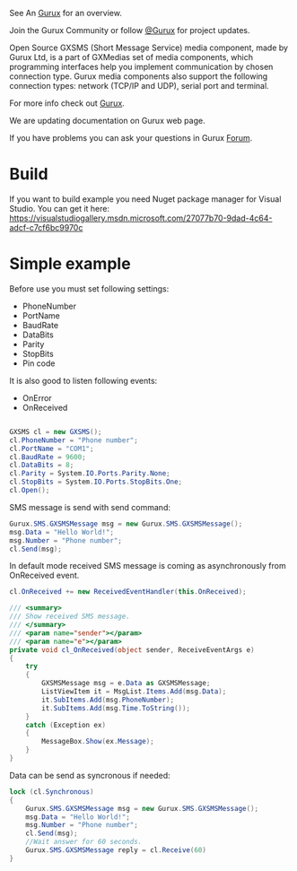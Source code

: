 See An [Gurux](http://www.gurux.org/ "Gurux") for an overview.

Join the Gurux Community or follow [@Gurux](https://twitter.com/guruxorg "@Gurux") for project updates.

Open Source GXSMS (Short Message Service) media component, made by Gurux Ltd, is a part of GXMedias set of media components, which programming interfaces help you implement communication by chosen connection type. Gurux media components also support the following connection types: network (TCP/IP and UDP), serial port and terminal.

For more info check out [Gurux](http://www.gurux.org/ "Gurux").

We are updating documentation on Gurux web page. 

If you have problems you can ask your questions in Gurux [Forum](http://www.gurux.org/forum).

Build
=========================== 
If you want to build example you need Nuget package manager for Visual Studio.
You can get it here:
https://visualstudiogallery.msdn.microsoft.com/27077b70-9dad-4c64-adcf-c7cf6bc9970c

Simple example
=========================== 
Before use you must set following settings:
* PhoneNumber
* PortName
* BaudRate
* DataBits
* Parity
* StopBits
* Pin code

It is also good to listen following events:
* OnError
* OnReceived

```csharp

GXSMS cl = new GXSMS();
cl.PhoneNumber = "Phone number";
cl.PortName = "COM1";
cl.BaudRate = 9600;
cl.DataBits = 8;
cl.Parity = System.IO.Ports.Parity.None;
cl.StopBits = System.IO.Ports.StopBits.One;
cl.Open();

```

SMS message is send with send command:

```csharp
Gurux.SMS.GXSMSMessage msg = new Gurux.SMS.GXSMSMessage();
msg.Data = "Hello World!";
msg.Number = "Phone number";
cl.Send(msg);
```

In default mode received SMS message is coming as asynchronously from OnReceived event.

```csharp
cl.OnReceived += new ReceivedEventHandler(this.OnReceived);

```

```csharp
/// <summary>
/// Show received SMS message.
/// </summary>
/// <param name="sender"></param>
/// <param name="e"></param>        
private void cl_OnReceived(object sender, ReceiveEventArgs e)
{
	try
	{
        GXSMSMessage msg = e.Data as GXSMSMessage;
        ListViewItem it = MsgList.Items.Add(msg.Data);
        it.SubItems.Add(msg.PhoneNumber);
        it.SubItems.Add(msg.Time.ToString());
	}
    catch (Exception ex)
    {
        MessageBox.Show(ex.Message);
    }
}
```

Data can be send as syncronous if needed:

```csharp
lock (cl.Synchronous)
{
	Gurux.SMS.GXSMSMessage msg = new Gurux.SMS.GXSMSMessage();
	msg.Data = "Hello World!";
	msg.Number = "Phone number";
	cl.Send(msg);
	//Wait answer for 60 seconds.
	Gurux.SMS.GXSMSMessage reply = cl.Receive(60)
}
```